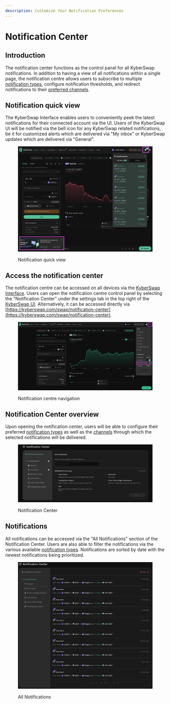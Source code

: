 ```yaml
---
description: Customize Your Notification Preferences
---
```


# Notification Center

## Introduction

The notification center functions as the control panel for all KyberSwap notifications. In addition to having a view of all notifications within a single page, the notification centre allows users to subscribe to multiple [notification types](./#types-of-notifications), configure notification thresholds, and redirect notifications to their [preferred channels](./#notification-channels).

## Notification quick view

The KyberSwap Interface enables users to conveniently peek the latest notifications for their connected account via the UI. Users of the KyberSwap UI will be notified via the bell icon for any KyberSwap related notifications, be it for customized alerts which are delivered via "My inbox" or KyberSwap updates which are delivered via "General".

<figure><img src="../../../.gitbook/assets/image (10) (3).png" alt=""><figcaption><p>Notification quick view</p></figcaption></figure>

## Access the notification center

The notification centre can be accessed on all devices via the [KyberSwap Interface](../). Users can open the notification centre control panel by selecting the "Notification Center" under the settings tab in the top right of the [KyberSwap UI](https://kyberswap.com/swap/). Alternatively, it can be accessed directly via [https://kyberswap.com/swap/notification-center](https://kyberswap.com/swap/notification-center).

<figure><img src="../../../.gitbook/assets/image (5) (3).png" alt=""><figcaption><p>Notification centre navigation</p></figcaption></figure>

## Notification Center overview

Upon opening the notification center, users will be able to configure their preferred [notification types](./#types-of-notifications) as well as the [channels](./#notification-channels) through which the selected notifications will be delivered.

<figure><img src="../../../.gitbook/assets/image (4) (2).png" alt=""><figcaption><p>Notification Center</p></figcaption></figure>

## Notifications

All notifications can be accessed via the "All Notifications" section of the Notification Center. Users are also able to filter the notifications via the various available [notification types](./#types-of-notifications). Notifications are sorted by date with the newest notifications being prioritized.

<figure><img src="../../../.gitbook/assets/image (19).png" alt=""><figcaption><p>All Notifications</p></figcaption></figure>

